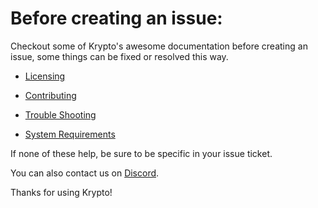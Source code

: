 # Before creating an issue: 

Checkout some of Krypto's awesome documentation before creating an issue, some things can be fixed or resolved this way. 

- [Licensing](https://github.com/jdc20181/Krypto/blob/master/Docs/Licensing.md)

- [Contributing](https://github.com/jdc20181/Krypto/blob/master/Docs/contributing.md)

- [Trouble Shooting](https://github.com/jdc20181/Krypto/blob/master/Docs/troubleshooting.md)

- [System Requirements](https://github.com/jdc20181/Krypto/tree/master/Releases#system-requirements)

If none of these help, be sure to be specific in your issue ticket. 

You can also contact us on [Discord](https://discord.gg/SwgGCuX). 


Thanks for using Krypto! 


